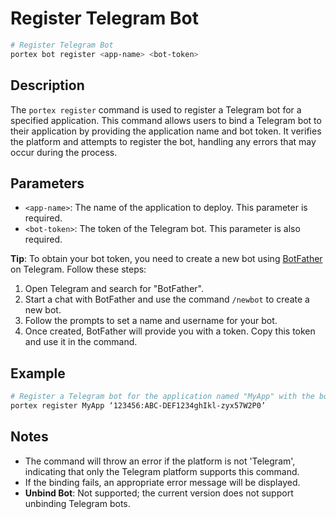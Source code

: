 # Register Telegram Bot

```bash
# Register Telegram Bot
portex bot register <app-name> <bot-token>
```

## Description

The `portex register` command is used to register a Telegram bot for a specified application. This command allows users to bind a Telegram bot to their application by providing the application name and bot token. It verifies the platform and attempts to register the bot, handling any errors that may occur during the process.

## Parameters

- `<app-name>`: The name of the application to deploy. This parameter is required.
- `<bot-token>`: The token of the Telegram bot. This parameter is also required.

**Tip**: To obtain your bot token, you need to create a new bot using [BotFather](https://t.me/botfather) on Telegram. Follow these steps:

1. Open Telegram and search for "BotFather".
2. Start a chat with BotFather and use the command `/newbot` to create a new bot.
3. Follow the prompts to set a name and username for your bot.
4. Once created, BotFather will provide you with a token. Copy this token and use it in the command.

## Example

```bash
# Register a Telegram bot for the application named "MyApp" with the bot token "123456:ABC-DEF1234ghIkl-zyx57W2P0"
portex register MyApp ‘123456:ABC-DEF1234ghIkl-zyx57W2P0’
```

## Notes

- The command will throw an error if the platform is not 'Telegram', indicating that only the Telegram platform supports this command.
- If the binding fails, an appropriate error message will be displayed.
- **Unbind Bot**: Not supported; the current version does not support unbinding Telegram bots.
